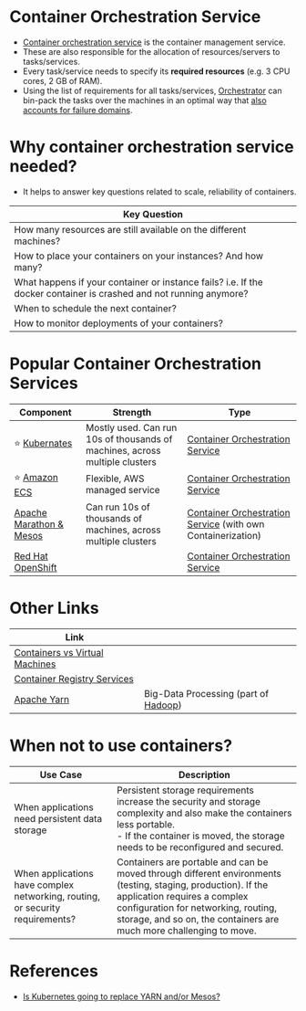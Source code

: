 # Container Orchestration Service
- [Container orchestration service](https://www.vmware.com/topics/glossary/content/container-orchestration.html) is the container management service.
- These are also responsible for the allocation of resources/servers to tasks/services. 
- Every task/service needs to specify its **required resources** (e.g. 3 CPU cores, 2 GB of RAM). 
- Using the list of requirements for all tasks/services, [Orchestrator]() can bin-pack the tasks over the machines in an optimal way that [also accounts for failure domains](../../HLD-System-Designs/5_HighAvailability/FaultTolerance.md).

# Why container orchestration service needed?
- It helps to answer key questions related to scale, reliability of containers.

| Key Question                                                                                                       |
|--------------------------------------------------------------------------------------------------------------------|
| How many resources are still available on the different machines?                                                  |
| How to place your containers on your instances? And how many?                                                      |
| What happens if your container or instance fails? i.e. If the docker container is crashed and not running anymore? |
| When to schedule the next container?                                                                               |
| How to monitor deployments of your containers?                                                                     |

# Popular Container Orchestration Services

| Component                                                                                                             | Strength                                                                    | Type                                                                     |
|-----------------------------------------------------------------------------------------------------------------------|-----------------------------------------------------------------------------|--------------------------------------------------------------------------|
| :star: [Kubernates](Kubernates/Readme.md)                                                                             | Mostly used. Can run 10s of thousands of machines, across multiple clusters | [Container Orchestration Service](Readme.md)                             |
| :star: [Amazon ECS](https://github.com/Anshul619/AWS-Services/tree/main/3_ContainerOrchestration/AmazonECS/Readme.md) | Flexible, AWS managed service                                               | [Container Orchestration Service](Readme.md)                             |
| [Apache Marathon & Mesos](ApacheMarathon&Mesos.md)                                                                    | Can run 10s of thousands of machines, across multiple clusters              | [Container Orchestration Service](Readme.md) (with own Containerization) |
| [Red Hat OpenShift](https://www.redhat.com/en/technologies/cloud-computing/openshift)                                 |                                                                             | [Container Orchestration Service](Readme.md)                             |

# Other Links

| Link                                                        |                                                                             |
|-------------------------------------------------------------|-----------------------------------------------------------------------------|
| [Containers vs Virtual Machines](../1_Containers/ContainerVsVMs.md)         |                                                                             |
| [Container Registry Services](../1_Containers/ContainerRegistryServices.md) |                                                                             |
| [Apache Yarn](ApacheYarn.md)                                | Big-Data Processing (part of [Hadoop](../../Big-Data/ApacheHadoop/Readme.md)) | 

# When not to use containers?

| Use Case                                                                      | Description                                                                                                                                                                                                                                                |
|-------------------------------------------------------------------------------|------------------------------------------------------------------------------------------------------------------------------------------------------------------------------------------------------------------------------------------------------------|
| When applications need persistent data storage                                | Persistent storage requirements increase the security and storage complexity and also make the containers less portable. <br/>- If the container is moved, the storage needs to be reconfigured and secured.                                               |
| When applications have complex networking, routing, or security requirements? | Containers are portable and can be moved through different environments (testing, staging, production). If the application requires a complex configuration for networking, routing, storage, and so on, the containers are much more challenging to move. |

# References
- [Is Kubernetes going to replace YARN and/or Mesos?](https://www.quora.com/Is-Kubernetes-going-to-replace-YARN-and-or-Mesos)
